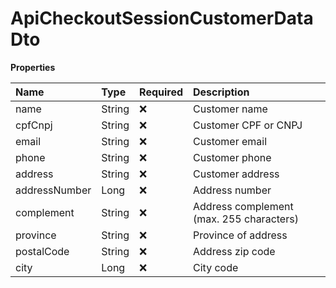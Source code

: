 # ApiCheckoutSessionCustomerDataDto

**Properties**

| Name          | Type   | Required | Description                              |
| :------------ | :----- | :------- | :--------------------------------------- |
| name          | String | ❌       | Customer name                            |
| cpfCnpj       | String | ❌       | Customer CPF or CNPJ                     |
| email         | String | ❌       | Customer email                           |
| phone         | String | ❌       | Customer phone                           |
| address       | String | ❌       | Customer address                         |
| addressNumber | Long   | ❌       | Address number                           |
| complement    | String | ❌       | Address complement (max. 255 characters) |
| province      | String | ❌       | Province of address                      |
| postalCode    | String | ❌       | Address zip code                         |
| city          | Long   | ❌       | City code                                |

<!-- This file was generated by liblab | https://liblab.com/ -->
